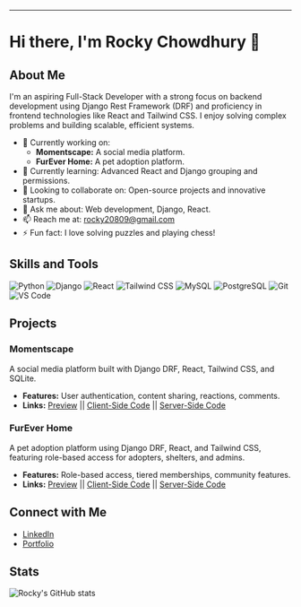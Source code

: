 
---

# Hi there, I'm Rocky Chowdhury 👋

## About Me
I'm an aspiring Full-Stack Developer with a strong focus on backend development using Django Rest Framework (DRF) and proficiency in frontend technologies like React and Tailwind CSS. I enjoy solving complex problems and building scalable, efficient systems.

- 🔭 Currently working on:
  - **Momentscape:** A social media platform.
  - **FurEver Home:** A pet adoption platform.
- 🌱 Currently learning: Advanced React and Django grouping and permissions.
- 👯 Looking to collaborate on: Open-source projects and innovative startups.
- 💬 Ask me about: Web development, Django, React.
- 📫 Reach me at: [rocky20809@gmail.com](mailto:rocky20809@gmail.com)
- ⚡ Fun fact: I love solving puzzles and playing chess!

## Skills and Tools
<p align="left">
  <img src="https://img.shields.io/badge/Python-3776AB?style=for-the-badge&logo=python&logoColor=white" alt="Python"/>
  <img src="https://img.shields.io/badge/Django-092E20?style=for-the-badge&logo=django&logoColor=white" alt="Django"/>
  <img src="https://img.shields.io/badge/React-61DAFB?style=for-the-badge&logo=react&logoColor=black" alt="React"/>
  <img src="https://img.shields.io/badge/Tailwind_CSS-38B2AC?style=for-the-badge&logo=tailwind-css&logoColor=white" alt="Tailwind CSS"/>
  <img src="https://img.shields.io/badge/MySQL-4479A1?style=for-the-badge&logo=mysql&logoColor=white" alt="MySQL"/>
  <img src="https://img.shields.io/badge/PostgreSQL-336791?style=for-the-badge&logo=postgresql&logoColor=white" alt="PostgreSQL"/>
  <img src="https://img.shields.io/badge/Git-F05032?style=for-the-badge&logo=git&logoColor=white" alt="Git"/>
  <img src="https://img.shields.io/badge/VS_Code-007ACC?style=for-the-badge&logo=visual-studio-code&logoColor=white" alt="VS Code"/>
</p>

## Projects
### Momentscape
A social media platform built with Django DRF, React, Tailwind CSS, and SQLite.
- **Features:** User authentication, content sharing, reactions, comments.
- **Links:** [Preview](https://moment-scape.vercel.app/) || [Client-Side Code](https://github.com/Rocky3698/MomentScape) || [Server-Side Code](https://github.com/Rocky3698/MomentScape_REST_API)

### FurEver Home
A pet adoption platform using Django DRF, React, and Tailwind CSS, featuring role-based access for adopters, shelters, and admins.
- **Features:** Role-based access, tiered memberships, community features.
- **Links:** [Preview](https://fur-ever-home.vercel.app/) || [Client-Side Code](https://github.com/Rocky3698/FurEver_Home) || [Server-Side Code](https://github.com/Rocky3698/FurEver_Home_API)

## Connect with Me
- [LinkedIn](https://www.linkedin.com/in/rocky--chowdhury/)
- [Portfolio](https://rocky-chowdhury.netlify.app/)

## Stats
![Rocky's GitHub stats](https://github-readme-stats.vercel.app/api?username=Rocky3698&show_icons=true&hide_border=true)
